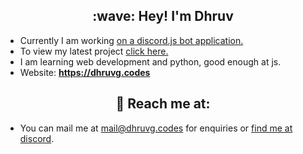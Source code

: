 <h2 align=center>:wave: Hey! I'm Dhruv </h2>

- Currently I am working [on a discord.js bot application.](https://melody-bot.tech)
- To view my latest project [click here.](https://github.com/melody-bot/Melody)
- I am learning web development and python, good enough at js.
- Website: **https://dhruvg.codes**

<h2 align=center>💬 Reach me at:</h2>

- You can mail me at mail@dhruvg.codes for enquiries or [find me at discord](https://discord.com/users/750304140776833065).
